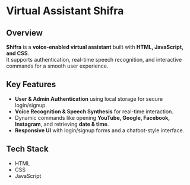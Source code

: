 # Virtual Assistant Shifra

## Overview
**Shifra** is a **voice-enabled virtual assistant** built with **HTML, JavaScript, and CSS**.  
It supports authentication, real-time speech recognition, and interactive commands for a smooth user experience.  

## Key Features
- **User & Admin Authentication** using local storage for secure login/signup.  
- **Voice Recognition & Speech Synthesis** for real-time interaction.  
- Dynamic commands like opening **YouTube, Google, Facebook, Instagram**, and retrieving **date & time**.  
- **Responsive UI** with login/signup forms and a chatbot-style interface.  

## Tech Stack
- HTML  
- CSS  
- JavaScript  
